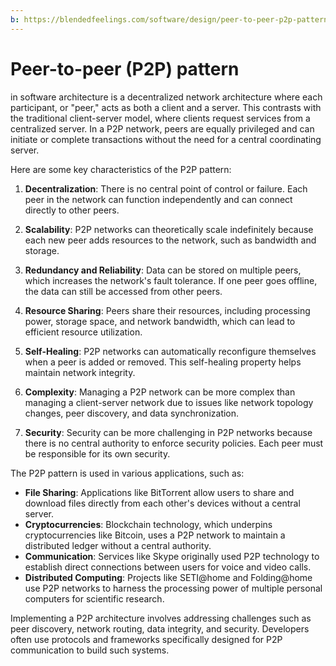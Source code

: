 ```yaml
---
b: https://blendedfeelings.com/software/design/peer-to-peer-p2p-pattern.md
---
```


# Peer-to-peer (P2P) pattern 
in software architecture is a decentralized network architecture where each participant, or "peer," acts as both a client and a server. This contrasts with the traditional client-server model, where clients request services from a centralized server. In a P2P network, peers are equally privileged and can initiate or complete transactions without the need for a central coordinating server.

Here are some key characteristics of the P2P pattern:

1. **Decentralization**: There is no central point of control or failure. Each peer in the network can function independently and can connect directly to other peers.

2. **Scalability**: P2P networks can theoretically scale indefinitely because each new peer adds resources to the network, such as bandwidth and storage.

3. **Redundancy and Reliability**: Data can be stored on multiple peers, which increases the network's fault tolerance. If one peer goes offline, the data can still be accessed from other peers.

4. **Resource Sharing**: Peers share their resources, including processing power, storage space, and network bandwidth, which can lead to efficient resource utilization.

5. **Self-Healing**: P2P networks can automatically reconfigure themselves when a peer is added or removed. This self-healing property helps maintain network integrity.

6. **Complexity**: Managing a P2P network can be more complex than managing a client-server network due to issues like network topology changes, peer discovery, and data synchronization.

7. **Security**: Security can be more challenging in P2P networks because there is no central authority to enforce security policies. Each peer must be responsible for its own security.

The P2P pattern is used in various applications, such as:

- **File Sharing**: Applications like BitTorrent allow users to share and download files directly from each other's devices without a central server.
- **Cryptocurrencies**: Blockchain technology, which underpins cryptocurrencies like Bitcoin, uses a P2P network to maintain a distributed ledger without a central authority.
- **Communication**: Services like Skype originally used P2P technology to establish direct connections between users for voice and video calls.
- **Distributed Computing**: Projects like SETI@home and Folding@home use P2P networks to harness the processing power of multiple personal computers for scientific research.

Implementing a P2P architecture involves addressing challenges such as peer discovery, network routing, data integrity, and security. Developers often use protocols and frameworks specifically designed for P2P communication to build such systems.